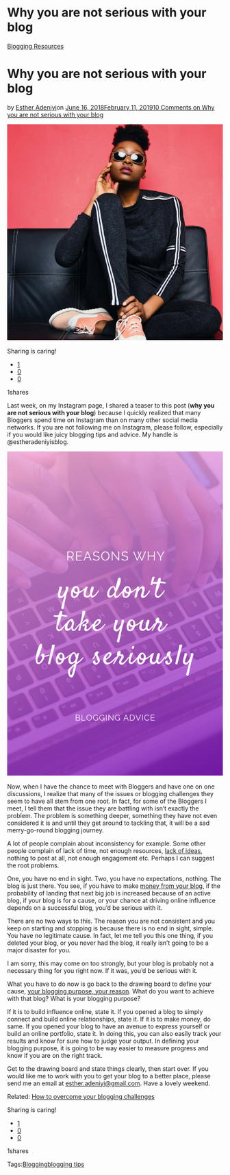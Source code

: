 # Why you are not serious with your blog

[Blogging Resources](https://estheradeniyi.com/category/blogging-resources/)
# Why you are not serious with your blog

by [Esther Adeniyi](https://estheradeniyi.com/author/esther-adeniyi/)on [June 16, 2018February 11, 2019](https://estheradeniyi.com/why-you-are-not-serious-with-your-blog/)[10 Comments on Why you are not serious with your blog](https://estheradeniyi.com/why-you-are-not-serious-with-your-blog/#comments)

![why you are not serious with your blog](images\why-you-are-not-serious-with-your-blog.png)

Sharing is caring!

- [1](https://www.facebook.com/sharer/sharer.php?u=https%3A%2F%2Festheradeniyi.com%2Fwhy-you-are-not-serious-with-your-blog%2F&amp;t=Why%20you%20are%20not%20serious%20with%20your%20blog)
- [0](https://twitter.com/intent/tweet?text=Why%20you%20are%20not%20serious%20with%20your%20blog&amp;url=https%3A%2F%2Festheradeniyi.com%2Fwhy-you-are-not-serious-with-your-blog%2F)
- [0](#)

1shares

Last week, on my Instagram page, I shared a teaser to this post (**why you are not serious with your blog**) because I quickly realized that many Bloggers spend time on Instagram than on many other social media networks. If you are not following me on Instagram, please follow, especially if you would like juicy blogging tips and advice. My handle is @estheradeniyisblog.

![WHY YOU DON&apos;T TAKE YOUR BLOG SERIOUSLY](images\WHY-YOU-DONT-TAKE-YOUR-BLOG-SERIOUSLY.png)

Now, when I have the chance to meet with Bloggers and have one on one discussions, I realize that many of the issues or blogging challenges they seem to have all stem from one root. In fact, for some of the Bloggers I meet, I tell them that the issue they are battling with isn&#x2019;t exactly the problem. The problem is something deeper, something they have not even considered it is and until they get around to tackling that, it will be a sad merry-go-round blogging journey.

A lot of people complain about inconsistency for example. Some other people complain of lack of time, not enough resources, [lack of ideas](https://estheradeniyi.com/how-to-never-run-out-of-blog-post-ideas/), nothing to post at all, not enough engagement etc. Perhaps I can suggest the root problems.

One, you have no end in sight. Two, you have no expectations, nothing. The blog is just there. You see, if you have to make [money from your blog](https://estheradeniyi.com/make-money-as-a-blogger/), if the probability of landing that next big job is increased because of an active blog, if your blog is for a cause, or your chance at driving online influence depends on a successful blog, you&#x2019;d be serious with it.

There are no two ways to this. The reason you are not consistent and you keep on starting and stopping is because there is no end in sight, simple. You have no legitimate cause. In fact, let me tell you this one thing, if you deleted your blog, or you never had the blog, it really isn&#x2019;t going to be a major disaster for you.

I am sorry, this may come on too strongly, but your blog is probably not a necessary thing for you right now. If it was, you&#x2019;d be serious with it.

What you have to do now is go back to the drawing board to define your cause, [your blogging purpose, your reason](https://estheradeniyi.com/why-do-you-blog/). What do you want to achieve with that blog? What is your blogging purpose?

If it is to build influence online, state it. If you opened a blog to simply connect and build online relationships, state it. If it is to make money, do same. If you opened your blog to have an avenue to express yourself or build an online portfolio, state it. In doing this, you can also easily track your results and know for sure how to judge your output. In defining your blogging purpose, it is going to be way easier to measure progress and know if you are on the right track.

Get to the drawing board and state things clearly, then start over. If you would like me to work with you to get your blog to a better place, please send me an email at esther.adeniyi@gmail.com. Have a lovely weekend.

Related: [How to overcome your blogging challenges](https://estheradeniyi.com/5-common-challenges-bloggers-face-and-how-to-overcome-them/)

Sharing is caring!

- [1](https://www.facebook.com/sharer/sharer.php?u=https%3A%2F%2Festheradeniyi.com%2Fwhy-you-are-not-serious-with-your-blog%2F&amp;t=Why%20you%20are%20not%20serious%20with%20your%20blog)
- [0](https://twitter.com/intent/tweet?text=Why%20you%20are%20not%20serious%20with%20your%20blog&amp;url=https%3A%2F%2Festheradeniyi.com%2Fwhy-you-are-not-serious-with-your-blog%2F)
- [0](#)

1shares

Tags:[Blogging](https://estheradeniyi.com/tag/blogging/)[blogging tips](https://estheradeniyi.com/tag/blogging-tips/)